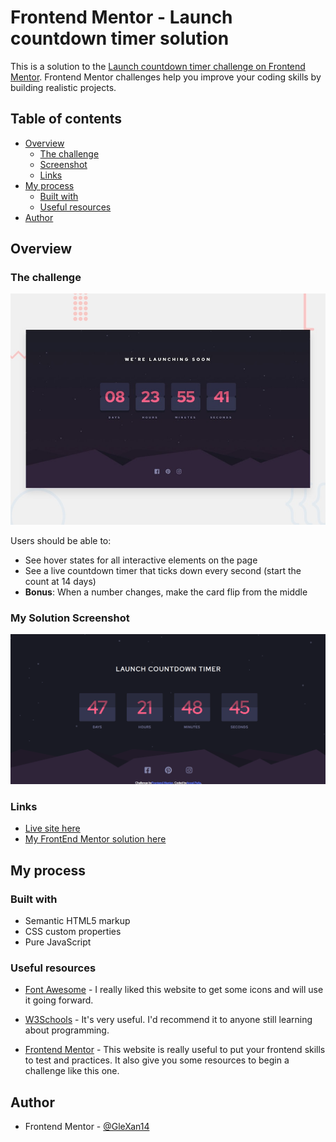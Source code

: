 # Frontend Mentor - Launch countdown timer solution

This is a solution to the [Launch countdown timer challenge on Frontend Mentor](https://www.frontendmentor.io/challenges/launch-countdown-timer-N0XkGfyz-). Frontend Mentor challenges help you improve your coding skills by building realistic projects. 

## Table of contents

- [Overview](#overview)
  - [The challenge](#the-challenge)
  - [Screenshot](#screenshot)
  - [Links](#links)
- [My process](#my-process)
  - [Built with](#built-with)
  - [Useful resources](#useful-resources)
- [Author](#author)


## Overview

### The challenge

![Design preview for the Launch countdown timer challenge](./design/desktop-preview.jpg)

Users should be able to:

- See hover states for all interactive elements on the page
- See a live countdown timer that ticks down every second (start the count at 14 days)
- **Bonus**: When a number changes, make the card flip from the middle

### My Solution Screenshot

![Design preview for the Launch countdown timer challenge solution](./design/mine/home.png)


### Links

- [Live site here](https://glexan14.github.io/Launch-countdown-timer/)
- [My FrontEnd Mentor solution here](https://www.frontendmentor.io/solutions/a-newbies-solution-html-css-and-pure-javascript-5XOhvsh-1)

## My process

### Built with

- Semantic HTML5 markup
- CSS custom properties
- Pure JavaScript


### Useful resources

- [Font Awesome](https://fontawesome.com/) - I really liked this website to get some icons and will use it going forward.
- [W3Schools](https://www.w3schools.com/) - It's very useful. I'd recommend it to anyone still learning about programming.

- [Frontend Mentor](https://www.frontendmentor.io/challenges) - This website is really useful to put your frontend skills to test and practices. It also give you some resources to begin a challenge like this one.


## Author

- Frontend Mentor - [@GleXan14](https://www.frontendmentor.io/profile/GleXan14)

